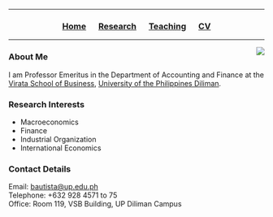 <hr>
  <h3> 
      <p align="center"> 
          <a href="https://ccbautista.github.io/">Home</a> &emsp;
          <a href="https://ccbautista.github.io/research">Research</a> &emsp; 
          <a href="https://ccbautista.github.io/teaching">Teaching</a> &emsp;
          <a href="https://ccbautista.github.io/CV">CV</a> 
      </p>
  </h3>
<hr>
   
<img src="https://ccbautista.github.io/ccbautista_pic.jpg" align="right" hspace="0"/> 

### About Me
I am Professor Emeritus in the Department of Accounting and Finance at the <a href="http://vsb.upd.edu.ph">Virata School of Business</a>, <a href="https://upd.edu.ph/">University of the Philippines Diliman</a>. 

### Research Interests 
- Macroeconomics
- Finance
- Industrial Organization
- International Economics

### Contact Details
Email: <a href="mailto:bautista@up.edu.ph">bautista@up.edu.ph</a><br>
Telephone: +632 928 4571 to 75<br>
Office: Room 119, VSB Building, UP Diliman Campus

